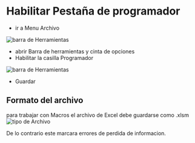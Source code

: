 # Habilitar Pestaña de programador

* ir a Menu Archivo
<image src="/Imagenes/barra de herramientas.png" alt="barra de Herramientas">

* abrir Barra de herramientas y cinta de opciones
* Habilitar la casilla Programador


<image src="/Imagenes/HabilitarProgramador.png" alt="barra de Herramientas">

* Guardar

## Formato del archivo

para trabajar con Macros el archivo de Excel debe guardarse como .xlsm
<image src="/Imagenes/LibroHabilitadoMacros.png" alt="tipo de Archivo">

De lo contrario este marcara errores de perdida de informacion.
